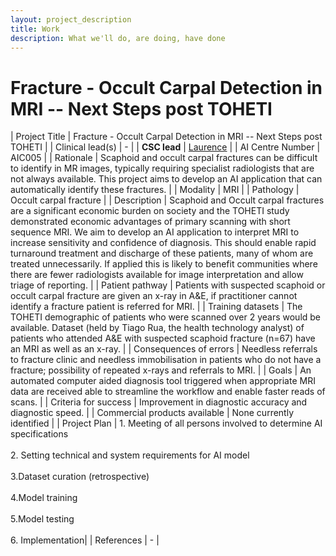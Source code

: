```yaml
---
layout: project_description
title: Work
description: What we'll do, are doing, have done
---
```


# **Fracture - Occult Carpal Detection in MRI -- Next Steps post TOHETI**

| Project Title | Fracture - Occult Carpal Detection in MRI -- Next Steps post TOHETI |
| Clinical lead(s) | - |
| <b>CSC lead</b> | [Laurence](/team/laurence.html) |
| AI Centre Number | AIC005 |
| Rationale | Scaphoid and occult carpal fractures can be difficult to identify in MR images, typically requiring specialist radiologists that are not always available. This project aims to develop an AI application that can automatically identify these fractures.  |
| Modality | MRI |
| Pathology | Occult carpal fracture |
| Description | Scaphoid and Occult carpal fractures are a significant economic burden on society and the TOHETI study demonstrated economic advantages of primary scanning with short sequence MRI. We aim to develop an AI application to interpret MRI to increase sensitivity and confidence of diagnosis. This should enable rapid turnaround treatment and discharge of these patients, many of whom are treated unnecessarily. If applied this is likely to benefit communities where there are fewer radiologists available for image interpretation and allow triage of reporting. |
| Patient pathway | Patients with suspected scaphoid or occult carpal fracture are given an x-ray in A&E, if practitioner cannot identify a fracture patient is referred for MRI.  |
| Training datasets | The TOHETI demographic of patients who were scanned over 2 years would be available. Dataset (held by Tiago Rua, the health technology analyst) of patients who attended A&E with suspected scaphoid fracture (n=67) have an MRI as well as an x-ray. |
| Consequences of errors | Needless referrals to fracture clinic and needless immobilisation in patients who do not have a fracture; possibility of repeated x-rays and referrals to MRI. |
| Goals | An automated computer aided diagnosis tool triggered when appropriate MRI data are received able to streamline the workflow and enable faster reads of scans. |
| Criteria for success | Improvement in diagnostic accuracy and diagnostic speed. |
| Commercial products available | None currently identified |
| Project Plan | 1.	Meeting of all persons involved to determine AI specifications <br><br> 2.	Setting technical and system requirements for AI model <br><br> 3.Dataset curation (retrospective) <br><br> 4.Model training <br><br>   5.Model testing<br><br>6.	Implementation|
| References | - |

